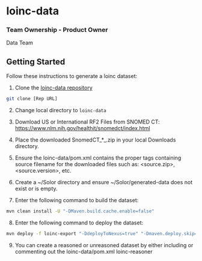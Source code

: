 # loinc-data

### Team Ownership - Product Owner
Data Team

## Getting Started

Follow these instructions to generate a loinc dataset:

1. Clone the [loinc-data repository](https://github.com/ikmdev/loinc-data)

```bash
git clone [Rep URL]
```

2. Change local directory to `loinc-data`

3. Download US or International RF2 Files from SNOMED CT: https://www.nlm.nih.gov/healthit/snomedct/index.html

4. Place the downloaded SnomedCT_*_.zip in your local Downloads directory.

5. Ensure the loinc-data/pom.xml contains the proper tags containing source filename for the downloaded files such as:
   <source.zip>, <source.version>, etc.

6. Create a ~/Solor directory and ensure ~/Solor/generated-data does not exist or is empty.

7. Enter the following command to build the dataset:

```bash
mvn clean install -U "-DMaven.build.cache.enable=false"
```

8. Enter the following command to deploy the dataset:

```bash
mvn deploy -f loinc-export "-DdeployToNexus=true" "-Dmaven.deploy.skip=true" "-Dmaven.build.cache.enabled=false"
```

9. You can create a reasoned or unreasoned dataset by either including or commenting out the loinc-data/pom.xml <module>loinc-reasoner</module>

